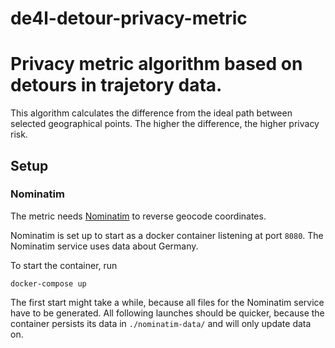 # de4l-detour-privacy-metric

<h1>Privacy metric algorithm based on detours in trajetory data.</h1>
<p>This algorithm calculates the difference from the ideal path between
selected geographical points. The higher the difference, the higher privacy risk.</p>

## Setup

### Nominatim

The metric needs [Nominatim](https://github.com/osm-search/Nominatim) to reverse geocode coordinates.

Nominatim is set up to start as a docker container listening at port `8080`. The Nominatim service uses data about Germany.

To start the container, run

```
docker-compose up
```

The first start might take a while, because all files for the Nominatim service have to be generated. All following launches should be quicker, because the container persists its data in `./nominatim-data/` and will only update data on.
